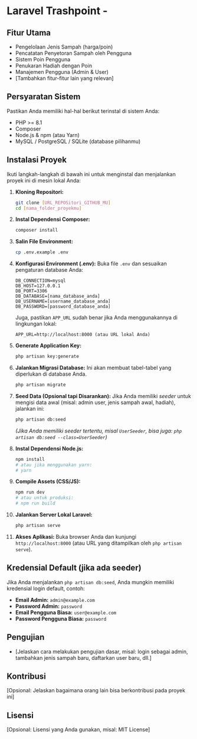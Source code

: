 # Laravel Trashpoint -

## Fitur Utama

* Pengelolaan Jenis Sampah (harga/poin)
* Pencatatan Penyetoran Sampah oleh Pengguna
* Sistem Poin Pengguna
* Penukaran Hadiah dengan Poin
* Manajemen Pengguna (Admin & User)
* [Tambahkan fitur-fitur lain yang relevan]

## Persyaratan Sistem

Pastikan Anda memiliki hal-hal berikut terinstal di sistem Anda:

* PHP >= 8.1
* Composer
* Node.js & npm (atau Yarn)
* MySQL / PostgreSQL / SQLite (database pilihanmu)

## Instalasi Proyek

Ikuti langkah-langkah di bawah ini untuk menginstal dan menjalankan proyek ini di mesin lokal Anda:

1.  **Kloning Repositori:**
    ```bash
    git clone [URL_REPOSitori_GITHUB_MU]
    cd [nama_folder_proyekmu]
    ```

2.  **Instal Dependensi Composer:**
    ```bash
    composer install
    ```

3.  **Salin File Environment:**
    ```bash
    cp .env.example .env
    ```

4.  **Konfigurasi Environment (.env):**
    Buka file `.env` dan sesuaikan pengaturan database Anda:
    ```
    DB_CONNECTION=mysql
    DB_HOST=127.0.0.1
    DB_PORT=3306
    DB_DATABASE=[nama_database_anda]
    DB_USERNAME=[username_database_anda]
    DB_PASSWORD=[password_database_anda]
    ```
    Juga, pastikan `APP_URL` sudah benar jika Anda menggunakannya di lingkungan lokal:
    ```
    APP_URL=http://localhost:8000 (atau URL lokal Anda)
    ```

5.  **Generate Application Key:**
    ```bash
    php artisan key:generate
    ```

6.  **Jalankan Migrasi Database:**
    Ini akan membuat tabel-tabel yang diperlukan di database Anda.
    ```bash
    php artisan migrate
    ```

7.  **Seed Data (Opsional tapi Disarankan):**
    Jika Anda memiliki *seeder* untuk mengisi data awal (misal: admin user, jenis sampah awal, hadiah), jalankan ini:
    ```bash
    php artisan db:seed
    ```
    *(Jika Anda memiliki seeder tertentu, misal `UserSeeder`, bisa juga: `php artisan db:seed --class=UserSeeder`)*

8.  **Instal Dependensi Node.js:**
    ```bash
    npm install
    # atau jika menggunakan yarn:
    # yarn
    ```

9.  **Compile Assets (CSS/JS):**
    ```bash
    npm run dev
    # atau untuk produksi:
    # npm run build
    ```

10. **Jalankan Server Lokal Laravel:**
    ```bash
    php artisan serve
    ```

11. **Akses Aplikasi:**
    Buka browser Anda dan kunjungi `http://localhost:8000` (atau URL yang ditampilkan oleh `php artisan serve`).

## Kredensial Default (jika ada seeder)

Jika Anda menjalankan `php artisan db:seed`, Anda mungkin memiliki kredensial login default, contoh:
* **Email Admin:** `admin@example.com`
* **Password Admin:** `password`
* **Email Pengguna Biasa:** `user@example.com`
* **Password Pengguna Biasa:** `password`

## Pengujian

* [Jelaskan cara melakukan pengujian dasar, misal: login sebagai admin, tambahkan jenis sampah baru, daftarkan user baru, dll.]

## Kontribusi

[Opsional: Jelaskan bagaimana orang lain bisa berkontribusi pada proyek ini]

## Lisensi

[Opsional: Lisensi yang Anda gunakan, misal: MIT License]
